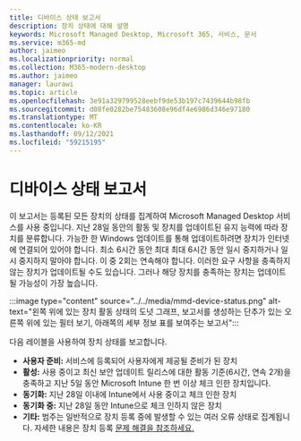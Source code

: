 ```yaml
---
title: 디바이스 상태 보고서
description: 장치 상태에 대해 설명
keywords: Microsoft Managed Desktop, Microsoft 365, 서비스, 문서
ms.service: m365-md
author: jaimeo
ms.localizationpriority: normal
ms.collection: M365-modern-desktop
ms.author: jaimeo
manager: laurawi
ms.topic: article
ms.openlocfilehash: 3e91a329799528eebf9de53b197c7439644b98fb
ms.sourcegitcommit: d08fe0282be75483608e96df4e6986d346e97180
ms.translationtype: MT
ms.contentlocale: ko-KR
ms.lasthandoff: 09/12/2021
ms.locfileid: "59215195"
---
```

# <a name="device-status-report"></a>디바이스 상태 보고서

이 보고서는 등록된 모든 장치의 상태를 집계하여 Microsoft Managed Desktop 서비스를 사용 중입니다. 지난 28일 동안의 활동 및 장치를 업데이트된 유지 능력에 따라 장치를 분류합니다. 가능한 한 Windows 업데이트를 통해 업데이트하려면 장치가 인터넷에 연결되어 있어야 합니다. 최소 6시간 동안 최대 최대 6시간 동안 일시 중지하거나 일시 중지하지 말아야 합니다. 이 중 2회는 연속해야 합니다. 이러한 요구 사항을 충족하지 않는 장치가 업데이트될 수도 있습니다. 그러나 해당 장치를 충족하는 장치는 업데이트될 가능성이 가장 높습니다.

:::image type="content" source="../../media/mmd-device-status.png" alt-text="왼쪽 위에 있는 장치 활동 상태의 도넛 그래프, 보고서를 생성하는 단추가 있는 오른쪽 위에 있는 필터 보기, 아래쪽의 세부 정보 표를 보여주는 보고서":::

다음 레이블을 사용하여 장치 상태를 보고합니다. 

- **사용자 준비:** 서비스에 등록되어 사용자에게 제공될 준비가 된 장치 
- **활성:** 사용 중이고 최신 보안 업데이트 릴리스에 대한 활동 기준(6시간, 연속 2개)을 충족하고 지난 5일 동안 Microsoft Intune 한 번 이상 체크 인한 장치입니다. 
- **동기화:** 지난 28일 이내에 Intune에서 사용 중이고 체크 인한 장치 
- **동기화 중:** 지난 28일 동안 Intune으로 체크 인하지 않은 장치 
- **기타:** 범주는 일반적으로 장치 등록 중에 발생할 수 있는 여러 오류 상태로 집계됩니다. 자세한 내용은 장치 등록 [문제 해결을 참조하세요.](../get-started/register-devices-self.md#troubleshooting-device-registration)